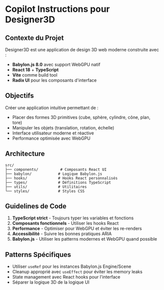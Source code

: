 # Copilot Instructions pour Designer3D

<!-- Use this file to provide workspace-specific custom instructions to Copilot. For more details, visit https://code.visualstudio.com/docs/copilot/copilot-customization#_use-a-githubcopilotinstructionsmd-file -->

## Contexte du Projet

Designer3D est une application de design 3D web moderne construite avec :
- **Babylon.js 8.0** avec support WebGPU natif
- **React 18** + **TypeScript** 
- **Vite** comme build tool
- **Radix UI** pour les composants d'interface

## Objectifs

Créer une application intuitive permettant de :
- Placer des formes 3D primitives (cube, sphère, cylindre, cône, plan, tore)
- Manipuler les objets (translation, rotation, échelle)
- Interface utilisateur moderne et réactive
- Performance optimisée avec WebGPU

## Architecture

```
src/
├── components/          # Composants React UI
├── babylon/            # Logique Babylon.js
├── hooks/              # Hooks React personnalisés
├── types/              # Définitions TypeScript
├── utils/              # Utilitaires
└── styles/             # Styles CSS
```

## Guidelines de Code

1. **TypeScript strict** - Toujours typer les variables et fonctions
2. **Composants fonctionnels** - Utiliser les hooks React
3. **Performance** - Optimiser pour WebGPU et éviter les re-renders
4. **Accessibilité** - Suivre les bonnes pratiques ARIA
5. **Babylon.js** - Utiliser les patterns modernes et WebGPU quand possible

## Patterns Spécifiques

- Utiliser `useRef` pour les instances Babylon.js Engine/Scene
- Cleanup approprié avec `useEffect` pour éviter les memory leaks
- State management avec React hooks pour l'interface
- Séparer la logique 3D de la logique UI
